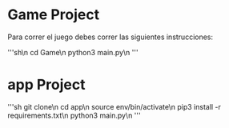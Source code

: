 # Game Project

Para correr el juego debes correr las siguientes instrucciones:

'''sh\n
cd Game\n
python3 main.py\n
'''

# app Project

'''sh
git clone\n
cd app\n
source env/bin/activate\n
pip3 install -r requirements.txt\n
python3 main.py\n
'''